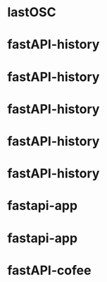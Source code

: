 # lastOSC
# fastAPI-history
# fastAPI-history
# fastAPI-history
# fastAPI-history
# fastAPI-history
# fastapi-app
# fastapi-app
# fastAPI-cofee
